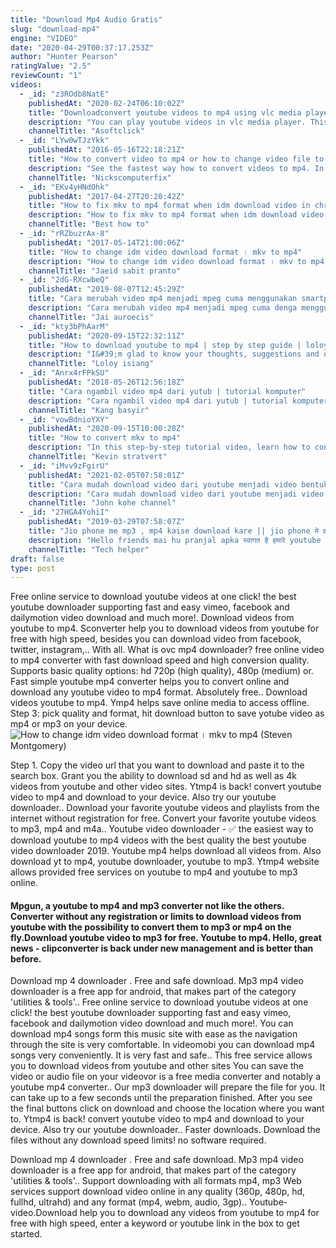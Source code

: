```yaml
---
title: "Download Mp4 Audio Gratis"
slug: "download-mp4"
engine: "VIDEO"
date: "2020-04-29T00:37:17.253Z"
author: "Hunter Pearson"
ratingValue: "2.5"
reviewCount: "1"
videos:
  - _id: "z3ROdb8NatE"
    publishedAt: "2020-02-24T06:10:02Z"
    title: "Downloadconvert youtube videos to mp4 using vlc media player [error solved 2020]"
    description: "You can play youtube videos in vlc media player. This video is about how you can download youtube videos with vlc on windows. Vlc has a hidden"
    channelTitle: "Asoftclick"
  - _id: "LYw0wTJzYkk"
    publishedAt: "2016-05-16T22:18:21Z"
    title: "How to convert video to mp4 or how to change video file to mp4 hd 1080p or 4k video - free &amp;amp; fast"
    description: "See the fastest way how to convert videos to mp4. In this video see how converting videos to the most popular used formats: avi , mov , mp4 , wmv , flv , 3gp , mkv"
    channelTitle: "Nickscomputerfix"
  - _id: "EKv4yHNdOhk"
    publishedAt: "2017-04-27T20:20:42Z"
    title: "How to fix mkv to mp4 format when idm download video in chrome"
    description: "How to fix mkv to mp4 format when idm download video in chrome google chrome is playing youtube videos in mkv format instead of flv format how to fix"
    channelTitle: "Best how to"
  - _id: "rRZbuzrAx-8"
    publishedAt: "2017-05-14T21:00:06Z"
    title: "How to change idm video download format । mkv to mp4"
    description: "How to change idm video download format । mkv to mp4 ☯see the video for full lists and details☯ ▻ subscribe us: ▻ my"
    channelTitle: "Jaeid sabit pranto"
  - _id: "2dG-RXcwbeQ"
    publishedAt: "2019-08-07T12:45:29Z"
    title: "Cara merubah video mp4 menjadi mpeg cuma menggunakan smartphone saja"
    description: "Cara merubah video mp4 menjadi mpeg cuma denga menggunakan smartphone saja."
    channelTitle: "Jai auroecis"
  - _id: "kty3bPhAarM"
    publishedAt: "2020-09-15T22:32:11Z"
    title: "How to download youtube to mp4 | step by step guide | loloy isiang"
    description: "I&#39;m glad to know your thoughts, suggestions and opinions just comment down below like | share | comment | subscribe and also ring the bell"
    channelTitle: "Loloy isiang"
  - _id: "Anrx4rFPkSU"
    publishedAt: "2018-05-26T12:56:18Z"
    title: "Cara ngambil video mp4 dari yutub | tutorial komputer"
    description: "Cara ngambil video mp4 dari yutub | tutorial komputer ."
    channelTitle: "Kang basyir"
  - _id: "vowBdnioYXY"
    publishedAt: "2020-09-15T10:00:28Z"
    title: "How to convert mkv to mp4"
    description: "In this step-by-step tutorial video, learn how to convert an mkv video file into an mp4 video file format. 0:00 introduction 1:19 download and install vlc 1:54 use"
    channelTitle: "Kevin stratvert"
  - _id: "iMvv9zFgirU"
    publishedAt: "2021-02-05T07:58:01Z"
    title: "Cara mudah download video dari youtube menjadi video bentuk mp4 di hp"
    description: "Cara mudah download video dari youtube menjadi video bentuk mp4 follow juga akun instagram kami 1. Komonitas bisnis digital @kbd.Id 2. Didik mulato"
    channelTitle: "John kohe channel"
  - _id: "27HGA4YohiI"
    publishedAt: "2019-03-29T07:58:07Z"
    title: "Jio phone me mp3 , mp4 kaise download kare || jio phone मे mp3 , mp4 कैसे download करे"
    description: "Hello friends mai hu pranjal apka स्वागत है हमारे youtube chaneel पर aj hum बताएंगे कि jio phone मे mp3 , mp4 कैसे download करे jio phone me"
    channelTitle: "Tech helper"
draft: false
type: post
---
```


Free online service to download youtube videos at one click! the best youtube downloader supporting fast and easy vimeo, facebook and dailymotion video download and much more!. Download videos from youtube to mp4. Sconverter help you to download videos from youtube for free with high speed, besides you can download video from facebook, twitter, instagram,.. With all. What is ovc mp4 downloader? free online video to mp4 converter with fast download speed and high conversion quality. Supports basic quality options: hd 720p (high quality), 480p (medium) or. Fast simple youtube mp4 converter helps you to convert online and download any youtube video to mp4 format. Absolutely free.. Download videos youtube to mp4. Ymp4 helps save online media to access offline. Step 3: pick quality and format, hit download button to save yotube video as mp4 or mp3 on your device.
![How to change idm video download format । mkv to mp4 (Steven Montgomery)](https://i.ytimg.com/vi/rRZbuzrAx-8/hqdefault.jpg "How to change idm video download format । mkv to mp4 (Gerald Garza)")

Step 1. Copy the video url that you want to download and paste it to the search box. Grant you the ability to download sd and hd as well as 4k videos from youtube and other video sites. Ytmp4 is back! convert youtube video to mp4 and download to your device. Also try our youtube downloader.. Download your favorite youtube videos and playlists from the internet without registration for free. Convert your favorite youtube videos to mp3, mp4 and m4a.. Youtube video downloader - ✅ the easiest way to download youtube to mp4 videos with the best quality the best youtube video downloader 2019. Youtube mp4 helps download all videos from. Also download yt to mp4, youtube downloader, youtube to mp3. Ytmp4 website allows provided free services on youtube to mp4 and youtube to mp3 online.
<!--inArticleAds-->

<!--galleryOne-->

#### Mpgun, a youtube to mp4 and mp3 converter not like the others. Converter without any registration or limits to download videos from youtube with the possibility to convert them to mp3 or mp4 on the fly.Download youtube video to mp3 for free. Youtube to mp4. Hello, great news - clipconverter is back under new management and is better than before.
<!--inArticleAds-->

<!--galleryTwo-->

Download mp 4 downloader . Free and safe download. Mp3 mp4 video downloader is a free app for android, that makes part of the category &#39;utilities &amp; tools&#39;.. Free online service to download youtube videos at one click! the best youtube downloader supporting fast and easy vimeo, facebook and dailymotion video download and much more!. You can download mp4 songs form this music site with ease as the navigation through the site is very comfortable. In videomobi you can download mp4 songs very conveniently. It is very fast and safe.. This free service allows you to download videos from youtube and other sites  You can save the video or audio file on your videovor is a free media converter and notably a youtube mp4 converter.. Our mp3 downloader will prepare the file for you. It can take up to a few seconds until the preparation finished. After you see the final buttons click on download and choose the location where you want to. Ytmp4 is back! convert youtube video to mp4 and download to your device. Also try our youtube downloader.. Faster downloads. Download the files without any download speed limits! no software required.
<!--galleryThree-->

Download mp 4 downloader . Free and safe download. Mp3 mp4 video downloader is a free app for android, that makes part of the category &#39;utilities &amp; tools&#39;.. Support downloading with all formats mp4, mp3 Web services support download video online in any quality (360p, 480p, hd, fullhd, ultrahd) and any format (mp4, webm, audio, 3gp).. Youtube-video.Download help you to download any videos from youtube to mp4 for free with high speed, enter a keyword or youtube link in the box to get started.